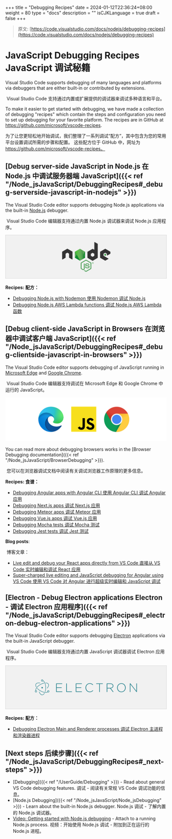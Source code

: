 +++
title = "Debugging Recipes"
date = 2024-01-12T22:36:24+08:00
weight = 80
type = "docs"
description = ""
isCJKLanguage = true
draft = false
+++

> 原文: [https://code.visualstudio.com/docs/nodejs/debugging-recipes](https://code.visualstudio.com/docs/nodejs/debugging-recipes)

# JavaScript Debugging Recipes JavaScript 调试秘籍



Visual Studio Code supports debugging of many languages and platforms via debuggers that are either built-in or contributed by extensions.

​​	Visual Studio Code 支持通过内置或扩展提供的调试器来调试多种语言和平台。

To make it easier to get started with debugging, we have made a collection of debugging "recipes" which contain the steps and configuration you need to set up debugging for your favorite platform. The recipes are in GitHub at https://github.com/microsoft/vscode-recipes.

​​	为了让您更轻松地开始调试，我们整理了一系列调试“配方”，其中包含为您的常用平台设置调试所需的步骤和配置。 这些配方位于 GitHub 中，网址为 https://github.com/microsoft/vscode-recipes。

## [Debug server-side JavaScript in Node.js 在 Node.js 中调试服务器端 JavaScript]({{< ref "/Node_jsJavaScript/DebuggingRecipes#_debug-serverside-javascript-in-nodejs" >}})

The Visual Studio Code editor supports debugging Node.js applications via the built-in [Node.js](https://nodejs.org/) debugger.

​​	Visual Studio Code 编辑器支持通过内置 Node.js 调试器来调试 Node.js 应用程序。

![Node.js logo](./DebuggingRecipes_img/nodejs.png)

**Recipes:
配方：**

- [Debugging Node.js with Nodemon
  使用 Nodemon 调试 Node.js](https://github.com/microsoft/vscode-recipes/tree/main/nodemon)
- [Debugging Node.js AWS Lambda functions
  调试 Node.js AWS Lambda 函数](https://github.com/microsoft/vscode-recipes/tree/main/debugging-lambda-functions)

## [Debug client-side JavaScript in Browsers 在浏览器中调试客户端 JavaScript]({{< ref "/Node_jsJavaScript/DebuggingRecipes#_debug-clientside-javascript-in-browsers" >}})

The Visual Studio Code editor supports debugging of JavaScript running in [Microsoft Edge](https://www.microsoft.com/edge) and [Google Chrome](https://www.google.com/chrome/).

​​	Visual Studio Code 编辑器支持调试在 Microsoft Edge 和 Google Chrome 中运行的 JavaScript。

![JavaScript, Edge, and Chrome logo](./DebuggingRecipes_img/browsers.png)

You can read more about debugging browsers works in the [Browser Debugging documentation]({{< ref "/Node_jsJavaScript/BrowserDebugging" >}}).

​​	您可以在浏览器调试文档中阅读有关调试浏览器工作原理的更多信息。

**Recipes:
食谱：**

- [Debugging Angular apps with Angular CLI
  使用 Angular CLI 调试 Angular 应用](https://github.com/microsoft/vscode-recipes/tree/main/Angular-CLI)
- [Debugging Next.js apps
  调试 Next.js 应用](https://github.com/microsoft/vscode-recipes/tree/main/Next-js)
- [Debugging Meteor apps
  调试 Meteor 应用](https://github.com/microsoft/vscode-recipes/tree/main/meteor)
- [Debugging Vue.js apps
  调试 Vue.js 应用](https://github.com/microsoft/vscode-recipes/tree/main/vuejs-cli)
- [Debugging Mocha tests
  调试 Mocha 测试](https://github.com/microsoft/vscode-recipes/tree/main/debugging-mocha-tests)
- [Debugging Jest tests
  调试 Jest 测试](https://github.com/microsoft/vscode-recipes/tree/main/debugging-jest-tests)

**Blog posts**:

​​	博客文章：

- [Live edit and debug your React apps directly from VS Code
  直接从 VS Code 实时编辑和调试 React 应用](https://medium.com/@auchenberg/live-edit-and-debug-your-react-apps-directly-from-vs-code-without-leaving-the-editor-3da489ed905f)
- [Super-charged live editing and JavaScript debugging for Angular using VS Code
  使用 VS Code 对 Angular 进行超级实时编辑和 JavaScript 调试](https://medium.com/@auchenberg/super-charged-live-editing-and-javascript-debugging-for-angular-using-visual-studio-code-c29da251ec71)

## [Electron - Debug Electron applications Electron - 调试 Electron 应用程序]({{< ref "/Node_jsJavaScript/DebuggingRecipes#_electron-debug-electron-applications" >}})

The Visual Studio Code editor supports debugging [Electron](https://www.electronjs.org/) applications via the built-in JavaScript debugger.

​​	Visual Studio Code 编辑器支持通过内置 JavaScript 调试器调试 Electron 应用程序。

![electron logo](./DebuggingRecipes_img/electron.png)

**Recipes:
配方：**

- [Debugging Electron Main and Renderer processes
  调试 Electron 主进程和渲染器进程](https://github.com/microsoft/vscode-recipes/tree/main/Electron)

## [Next steps 后续步骤]({{< ref "/Node_jsJavaScript/DebuggingRecipes#_next-steps" >}})

- [Debugging]({{< ref "/UserGuide/Debugging" >}}) - Read about general VS Code debugging features.
  调试 - 阅读有关常规 VS Code 调试功能的信息。
- [Node.js Debugging]({{< ref "/Node_jsJavaScript/Node_jsDebugging" >}}) - Learn about the built-in Node.js debugger.
  Node.js 调试 - 了解内置的 Node.js 调试器。
- [Video: Getting started with Node.js debugging](https://www.youtube.com/watch?v=2oFKNL7vYV8) - Attach to a running Node.js process.
  视频：开始使用 Node.js 调试 - 附加到正在运行的 Node.js 进程。

